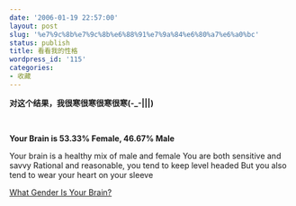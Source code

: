 ```yaml
---
date: '2006-01-19 22:57:00'
layout: post
slug: '%e7%9c%8b%e7%9c%8b%e6%88%91%e7%9a%84%e6%80%a7%e6%a0%bc'
status: publish
title: 看看我的性格
wordpress_id: '115'
categories:
- 收藏
---
```


**对这个结果，我很寒很寒很寒很寒(-_-|||)**


 











**Your Brain is 53.33% Female, 46.67% Male**







Your brain is a healthy mix of male and female You are both sensitive and savvy Rational and reasonable, you tend to keep level headed But you also tend to wear your heart on your sleeve




[What Gender Is Your Brain?](http://www.blogthings.com/genderbrainquiz/)
